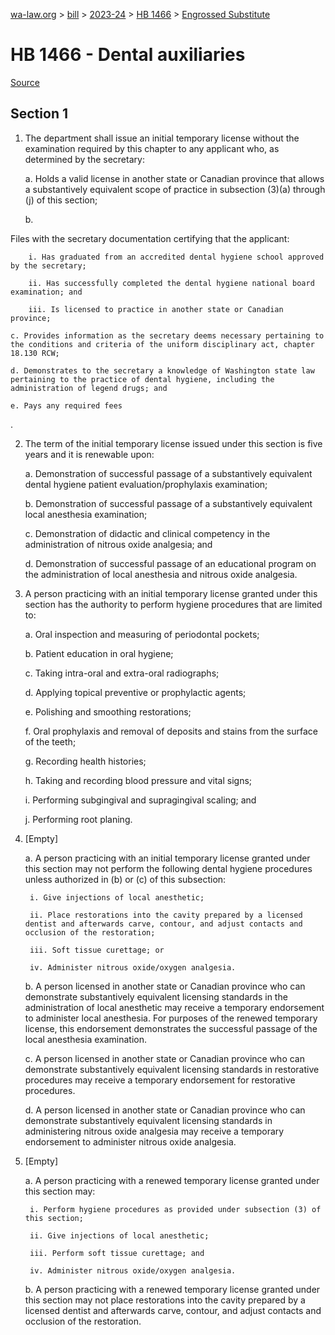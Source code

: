 [wa-law.org](/) > [bill](/bill/) > [2023-24](/bill/2023-24/) > [HB 1466](/bill/2023-24/hb/1466/) > [Engrossed Substitute](/bill/2023-24/hb/1466/S.E/)

# HB 1466 - Dental auxiliaries

[Source](http://lawfilesext.leg.wa.gov/biennium/2023-24/Pdf/Bills/House%20Bills/1466-S.E.pdf)

## Section 1
1. The department shall issue an initial temporary license without the examination required by this chapter to any applicant who, as determined by the secretary:

    a. Holds a valid license in another state or Canadian province that allows a substantively equivalent scope of practice in subsection (3)(a) through (j) of this section;

    b.

Files with the secretary documentation certifying that the applicant:

        i. Has graduated from an accredited dental hygiene school approved by the secretary;

        ii. Has successfully completed the dental hygiene national board examination; and

        iii. Is licensed to practice in another state or Canadian province;

    c. Provides information as the secretary deems necessary pertaining to the conditions and criteria of the uniform disciplinary act, chapter 18.130 RCW;

    d. Demonstrates to the secretary a knowledge of Washington state law pertaining to the practice of dental hygiene, including the administration of legend drugs; and

    e. Pays any required fees

.

2. The term of the initial temporary license issued under this section is five years and it is renewable upon:

    a. Demonstration of successful passage of a substantively equivalent dental hygiene patient evaluation/prophylaxis examination;

    b. Demonstration of successful passage of a substantively equivalent local anesthesia examination;

    c. Demonstration of didactic and clinical competency in the administration of nitrous oxide analgesia; and

    d. Demonstration of successful passage of an educational program on the administration of local anesthesia and nitrous oxide analgesia.

3. A person practicing with an initial temporary license granted under this section has the authority to perform hygiene procedures that are limited to:

    a. Oral inspection and measuring of periodontal pockets;

    b. Patient education in oral hygiene;

    c. Taking intra-oral and extra-oral radiographs;

    d. Applying topical preventive or prophylactic agents;

    e. Polishing and smoothing restorations;

    f. Oral prophylaxis and removal of deposits and stains from the surface of the teeth;

    g. Recording health histories;

    h. Taking and recording blood pressure and vital signs;

    i. Performing subgingival and supragingival scaling; and

    j. Performing root planing.

4. [Empty]

    a. A person practicing with an initial temporary license granted under this section may not perform the following dental hygiene procedures unless authorized in (b) or (c) of this subsection:

        i. Give injections of local anesthetic;

        ii. Place restorations into the cavity prepared by a licensed dentist and afterwards carve, contour, and adjust contacts and occlusion of the restoration;

        iii. Soft tissue curettage; or

        iv. Administer nitrous oxide/oxygen analgesia.

    b. A person licensed in another state or Canadian province who can demonstrate substantively equivalent licensing standards in the administration of local anesthetic may receive a temporary endorsement to administer local anesthesia. For purposes of the renewed temporary license, this endorsement demonstrates the successful passage of the local anesthesia examination.

    c. A person licensed in another state or Canadian province who can demonstrate substantively equivalent licensing standards in restorative procedures may receive a temporary endorsement for restorative procedures.

    d. A person licensed in another state or Canadian province who can demonstrate substantively equivalent licensing standards in administering nitrous oxide analgesia may receive a temporary endorsement to administer nitrous oxide analgesia.

5. [Empty]

    a. A person practicing with a renewed temporary license granted under this section may:

        i. Perform hygiene procedures as provided under subsection (3) of this section;

        ii. Give injections of local anesthetic;

        iii. Perform soft tissue curettage; and

        iv. Administer nitrous oxide/oxygen analgesia.

    b. A person practicing with a renewed temporary license granted under this section may not place restorations into the cavity prepared by a licensed dentist and afterwards carve, contour, and adjust contacts and occlusion of the restoration.

